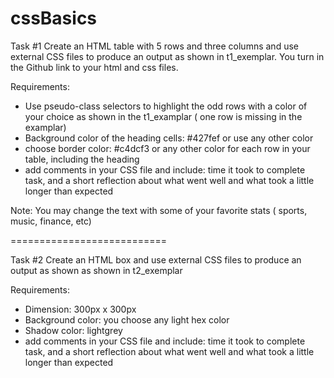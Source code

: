 # cssBasics

Task #1
Create an HTML table with 5 rows and three columns and use external CSS files to produce an output as shown in t1_exemplar. You turn in the Github link to your html and css files.

Requirements: 
  - Use pseudo-class selectors to highlight the odd rows with a color of your choice as shown in the t1_examplar ( one row is missing in the examplar)
  - Background color of the heading cells: #427fef or use any other color
  - choose border color: #c4dcf3 or any other color for each row in your table, including the heading
  - add comments in your CSS file and include: time it took to complete task, and a short reflection about what went well and what took a little longer than expected
 
 Note: You may change the text with some of your favorite stats ( sports, music, finance, etc) 
  
===========================

Task #2 
Create an HTML box and use external CSS files to produce an output as shown  as shown in t2_exemplar

Requirements:
  - Dimension: 300px x 300px
  - Background color: you choose any light hex color
  - Shadow color: lightgrey
  - add comments in your CSS file and include: time it took to complete task, and a short reflection about what went well and what took a little longer than expected

